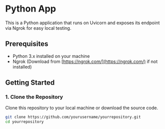 # Python App

This is a Python application that runs on Uvicorn and exposes its endpoint via Ngrok for easy local testing.

## Prerequisites

- Python 3.x installed on your machine
- Ngrok (Download from [https://ngrok.com/](https://ngrok.com/) if not installed)

## Getting Started

### 1. Clone the Repository
Clone this repository to your local machine or download the source code.

```bash
git clone https://github.com/yourusername/yourrepository.git
cd yourrepository
